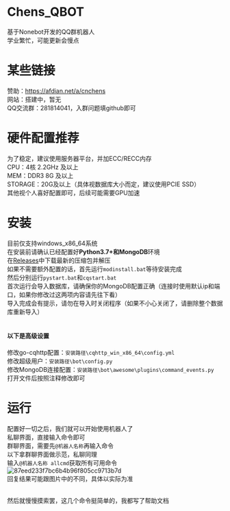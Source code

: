 # Chens_QBOT
基于Nonebot开发的QQ群机器人
<br>
学业繁忙，可能更新会慢点

# 某些链接
赞助：https://afdian.net/a/cnchens
<br>
网站：搭建中，暂无
<br>
QQ交流群：281814041，入群问题填github即可

# 硬件配置推荐
为了稳定，建议使用服务器平台，并加ECC/RECC内存
<br>
CPU：4核 2.2GHz 及以上
<br>
MEM：DDR3 8G 及以上
<br>
STORAGE：20G及以上（具体视数据库大小而定，建议使用PCIE SSD）
<br>
其他视个人喜好配置即可，后续可能需要GPU加速

# 安装
目前仅支持windows_x86_64系统
<br>
在安装前请确认已经配置好**Python3.7+**和**MongoDB**环境
<br>
在[Releases](https://github.com/cnchens/ChensBOT/releases)中下载最新的压缩包并解压
<br>
如果不需要额外配置的话，首先运行`modinstall.bat`等待安装完成
<br>
然后分别运行`pystart.bat`和`cqstart.bat`
<br>
首次运行会导入数据库，请确保你的MongoDB配置正确（连接时使用默认ip和端口，如果你修改过这两项内容请先往下看）
<br>
导入完成会有提示，请勿在导入时关闭程序（如果不小心关闭了，请删除整个数据库重新导入）
<br>
<br>
#### 以下是高级设置
修改go-cqhttp配置：`安装路径\cqhttp_win_x86_64\config.yml`
<br>
修改超级用户：`安装路径\bot\config.py`
<br>
修改MongoDB连接配置：`安装路径\bot\awesome\plugins\command_events.py`
<br>
打开文件后按照注释修改即可

# 运行
配置好一切之后，我们就可以开始使用机器人了
<br>
私聊界面，直接输入命令即可
<br>
群聊界面，需要先`@机器人名称`再输入命令
<br>
以下拿群聊界面做示范，私聊同理
<br>
输入`@机器人名称 allcmd`获取所有可用命令
<br>
![87eed233f7bc6b4b96f805cc9713b7d](https://user-images.githubusercontent.com/116929900/203548805-48ac768b-ac3f-4e1b-adbc-dec8324ca557.jpg)
<br>
回复结果可能跟图片中的不同，具体以实际为准
<br>

<br>
然后就慢慢摸索罢，这几个命令挺简单的，我都写了帮助文档

